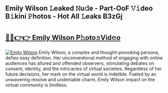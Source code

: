 ## Emily Wilson 𝙻eaked 𝙽u𝚍e - Part-OoF 𝚅𝚒deo B𝚒kini 𝙿hotos - Hot All 𝙻eaks B3zGj

# <h2><a href="http://ld64t1u.urlbe.top/?page=Emily+Wilson">🔗🔗👉👉 Emily Wilson P𝚑oto𝚜Vid𝚎o</a></h2>

[![Emily Wilson](https://i.imgur.com/eBuTRDB.gif)](http://ld64t1u.urlbe.top/?page=Emily+Wilson)
Emily Wilson, a complex and thought-provoking persona, defies easy definition. Her unconventional method of engaging with online audiences has allured and offended observers, stimulating debates on consent, identity, and the intricacies of virtual societies. Regardless of her future decisions, her mark on the virtual world is indelible. Fueled by an unwavering resolve and undeniable charm, Emily Wilson impact on the virtual community is limitless.
